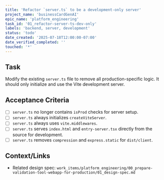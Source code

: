 ```yaml
---
title: 'Refactor `server.ts` to be a development-only server'
project_name: 'businessCardGenAI'
epic_name: 'platform_engineering'
task_id: '01_refactor-server-ts-dev-only'
labels: 'backend, server, development'
status: 'todo'
date_created: '2025-07-18T12:00:00-07:00'
date_verified_completed: ''
touched: '*'
---
```


## Task

Modify the existing `server.ts` file to remove all production-specific logic. It should only initialize and use the Vite development server.

## Acceptance Criteria

- [ ] `server.ts` no longer contains `isProd` checks for server setup.
- [ ] `server.ts` always initializes `createViteServer`.
- [ ] `server.ts` always uses `vite.middlewares`.
- [ ] `server.ts` serves `index.html` and `entry-server.tsx` directly from the source for development.
- [ ] `server.ts` removes `compression` and `express.static` for `dist/client`.

## Context/Links

- Related design spec: `work_items/platform_engineering/00_prepare-validation-tool-webapp-for-production/01_design-spec.md`
